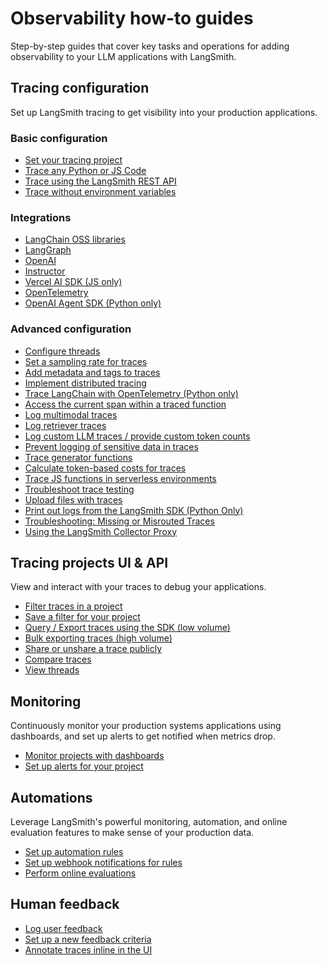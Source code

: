 # Observability how-to guides

Step-by-step guides that cover key tasks and operations for adding observability to your LLM applications with LangSmith.

## Tracing configuration

Set up LangSmith tracing to get visibility into your production applications.

### Basic configuration

- [Set your tracing project](./how_to_guides/log_traces_to_project)
- [Trace any Python or JS Code](./how_to_guides/annotate_code)
- [Trace using the LangSmith REST API](./how_to_guides/trace_with_api)
- [Trace without environment variables](./how_to_guides/trace_without_env_vars)

### Integrations

- [LangChain OSS libraries](./how_to_guides/trace_with_langchain)
- [LangGraph](./how_to_guides/trace_with_langgraph)
- [OpenAI](./how_to_guides/annotate_code#wrap-the-openai-client)
- [Instructor](./how_to_guides/trace_with_instructor)
- [Vercel AI SDK (JS only)](./how_to_guides/trace_with_vercel_ai_sdk)
- [OpenTelemetry](./how_to_guides/trace_with_opentelemetry)
- [OpenAI Agent SDK (Python only)](./how_to_guides/trace_with_openai_agents_sdk)

### Advanced configuration

- [Configure threads](./how_to_guides/threads)
- [Set a sampling rate for traces](./how_to_guides/sample_traces)
- [Add metadata and tags to traces](./how_to_guides/add_metadata_tags)
- [Implement distributed tracing](./how_to_guides/distributed_tracing)
- [Trace LangChain with OpenTelemetry (Python only)](./how_to_guides/trace_langchain_with_otel)
- [Access the current span within a traced function](./how_to_guides/access_current_span)
- [Log multimodal traces](./how_to_guides/log_multimodal_traces)
- [Log retriever traces](./how_to_guides/log_retriever_trace)
- [Log custom LLM traces / provide custom token counts](./how_to_guides/log_llm_trace)
- [Prevent logging of sensitive data in traces](./how_to_guides/mask_inputs_outputs)
- [Trace generator functions](./how_to_guides/trace_generator_functions)
- [Calculate token-based costs for traces](./how_to_guides/calculate_token_based_costs)
- [Trace JS functions in serverless environments](./how_to_guides/serverless_environments)
- [Troubleshoot trace testing](./how_to_guides/nest_traces)
- [Upload files with traces](./how_to_guides/upload_files_with_traces)
- [Print out logs from the LangSmith SDK (Python Only)](./how_to_guides/output_detailed_logs)
- [Troubleshooting: Missing or Misrouted Traces](./how_to_guides/toubleshooting_variable_caching)
- [Using the LangSmith Collector Proxy](./how_to_guides/collector_proxy)

## Tracing projects UI & API

View and interact with your traces to debug your applications.

- [Filter traces in a project](./how_to_guides/filter_traces_in_application)
- [Save a filter for your project](./how_to_guides/filter_traces_in_application#saved-filters)
- [Query / Export traces using the SDK (low volume)](./how_to_guides/export_traces)
- [Bulk exporting traces (high volume)](./how_to_guides/data_export)
- [Share or unshare a trace publicly](./how_to_guides/share_trace)
- [Compare traces](./how_to_guides/compare_traces)
- [View threads](./how_to_guides/threads#view-threads)

## Monitoring

Continuously monitor your production systems applications using dashboards, and set up alerts to get notified when metrics drop.

- [Monitor projects with dashboards](./how_to_guides/dashboards)
- [Set up alerts for your project](./how_to_guides/alerts)

## Automations

Leverage LangSmith's powerful monitoring, automation, and online evaluation features to make sense of your production data.

- [Set up automation rules](./how_to_guides/rules)
- [Set up webhook notifications for rules](./how_to_guides/webhooks)
- [Perform online evaluations](./how_to_guides/online_evaluations)

## Human feedback

- [Log user feedback](../evaluation/how_to_guides/attach_user_feedback)
- [Set up a new feedback criteria](../evaluation/how_to_guides/set_up_feedback_criteria)
- [Annotate traces inline in the UI](../evaluation/how_to_guides/annotate_traces_inline)

